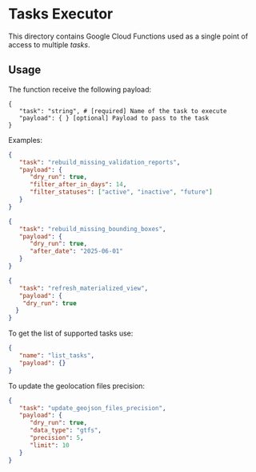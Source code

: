 # Tasks Executor

This directory contains Google Cloud Functions used as a single point of access to multiple _tasks_.

## Usage

The function receive the following payload:

```
{
   "task": "string", # [required] Name of the task to execute
   "payload": { } [optional] Payload to pass to the task
}
```

Examples:

```json
{
   "task": "rebuild_missing_validation_reports",
   "payload": {
      "dry_run": true,
      "filter_after_in_days": 14,
      "filter_statuses": ["active", "inactive", "future"]
   }
}
```
```json
{
   "task": "rebuild_missing_bounding_boxes",
   "payload": {
      "dry_run": true,
      "after_date": "2025-06-01"
   }
}
```
```json
{
   "task": "refresh_materialized_view",
   "payload": {
    "dry_run": true
  }
}
```

To get the list of supported tasks use:
```json
{
   "name": "list_tasks",
   "payload": {}
}
```
To update the geolocation files precision:
```json
{
   "task": "update_geojson_files_precision",
   "payload": {
      "dry_run": true,
      "data_type": "gtfs",
      "precision": 5,
      "limit": 10
   }
}
```